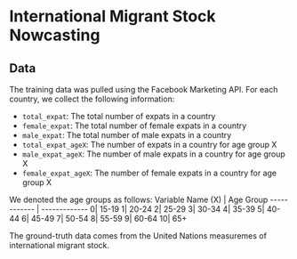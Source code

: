 # International Migrant Stock Nowcasting

## Data
The training data was pulled using the Facebook Marketing API. For each country, we collect the following information:
* `total_expat`: The total number of expats in a country
* `female_expat`: The total number of female expats in a country
* `male_expat`: The total number of male expats in a country
* `total_expat_ageX`: The number of expats in a country for age group X
* `male_expat_ageX`: The number of male expats in a country for age group X
* `female_expat_ageX`: The number of female expats in a country for age group X

We denoted the age groups as follows: 
Variable Name (X) | Age Group
------------ | -------------
0| 15-19
1| 20-24
2| 25-29
3| 30-34
4| 35-39
5| 40-44
6| 45-49
7| 50-54
8| 55-59
9| 60-64
10| 65+

The ground-truth data comes from the United Nations measuremes of international migrant stock. 
